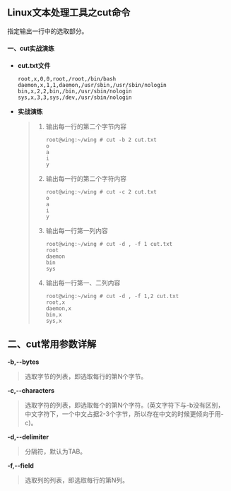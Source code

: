 ## Linux文本处理工具之cut命令

指定输出一行中的选取部分。

#### 一、cut实战演练

- **cut.txt文件**

  ```
  root,x,0,0,root,/root,/bin/bash
  daemon,x,1,1,daemon,/usr/sbin,/usr/sbin/nologin
  bin,x,2,2,bin,/bin,/usr/sbin/nologin
  sys,x,3,3,sys,/dev,/usr/sbin/nologin
  ```


- **实战演练**

  > 1. 输出每一行的第二个字节内容
  >
  >    ```shell
  >    root@wing:~/wing # cut -b 2 cut.txt 
  >    o
  >    a
  >    i
  >    y
  >    ```
  >
  > 2. 输出每一行的第二个字符内容
  >
  >    ```shell
  >    root@wing:~/wing # cut -c 2 cut.txt 
  >    o
  >    a
  >    i
  >    y
  >    ```
  >
  > 3. 输出每一行第一列内容
  >
  >    ```shell
  >    root@wing:~/wing # cut -d , -f 1 cut.txt 
  >    root
  >    daemon
  >    bin
  >    sys
  >    ```
  >
  > 4. 输出每一行第一、二列内容
  >
  >    ```shell
  >    root@wing:~/wing # cut -d , -f 1,2 cut.txt 
  >    root,x
  >    daemon,x
  >    bin,x
  >    sys,x
  >    ```

## 二、cut常用参数详解

**-b,--bytes**

> 选取字节的列表，即选取每行的第N个字节。

**-c,--characters**

> 选取字符的列表，即选取每个的第N个字符。(英文字符下与-b没有区别，中文字符下，一个中文占据2-3个字节，所以存在中文的时候更倾向于用-c)。

**-d,--delimiter**

> 分隔符，默认为TAB。

**-f,--field**

> 选取列的列表，即选取每行的第N列。